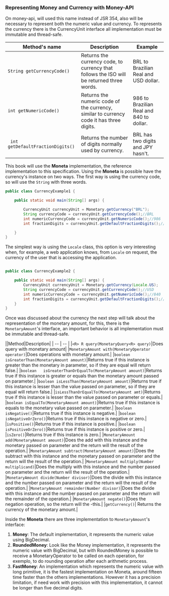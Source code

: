 ### Representing Money and Currency with Money-API



On money-api, will used this name instead of JSR 354, also will be necessary to represent both the numeric value and currency. To represents the currency there is the CurrencyUnit interface all implementation must be immutable and thread-safe.

|Method's name| Description |Example|
| -- | -- | -- |
|```String getCurrencyCode()```|Returns the currency code, to currency that follows the ISO will be returned three words.|BRL to Brazilian Real and USD dollar.
|```int getNumericCode()```|Returns the numeric code of the currency, similar to currency code it has three digits.|986 to Brazilian Real and 840 to dollar.|
|``` int getDefaultFractionDigits()``` |Returns the number of digits normally used by currency.|BRL has two digits and JPY hasn't.|


This book will use the **Moneta** implementation, the reference implementation to this specification. Using the **Moneta** is possible have the currency's instance on two ways. The first way is using the currency code, so will use the ```String``` with three words.


```java
public class CurrencyExample1 {

    public static void main(String[] args) {

        CurrencyUnit currencyUnit = Monetary.getCurrency("BRL");
        String currencyCode = currencyUnit.getCurrencyCode();//BRL
        int numericCurrencyCode = currencyUnit.getNumericCode();//986
        int fractionDigits = currencyUnit.getDefaultFractionDigits();//2

    }
}
```

The simplest way is using the `Locale` class, this option is very interesting when, for example, a web application knows, from `Locale` on request, the currency of the user that is accessing the application.

```java

public class CurrencyExample2 {

    public static void main(String[] args) {
        CurrencyUnit currencyUnit = Monetary.getCurrency(Locale.US);
        String currencyCode = currencyUnit.getCurrencyCode();//USD
        int numericCurrencyCode = currencyUnit.getNumericCode();//840
        int fractionDigits = currencyUnit.getDefaultFractionDigits();//2
    }
}

```

Once was discussed about the currency the next step will talk about the representation of the monetary amount, for this, there is the `MonetaryAmount`'s interface, an important behavior is all implementation must be immutable and thread-safe.

||Method|Description|
| -- | -- |
|`<R> R query(MonetaryQuery<R> query)`|Does query with monetary amount|
|`MonetaryAmount with(MonetaryOperator operator)`|Does operations with monetary amount.|
|`boolean isGreaterThan(MonetaryAmount amount)`|Returns true if this instance is greater than the monetary in parameter, so if they are equal will return false.|
|`boolean   isGreaterThanOrEqualTo(MonetaryAmount amount)`|Returns true if this instance is greater or equals than the monetary amount passed on parameter.|
|`boolean isLessThan(MonetaryAmount amount)`|Returns true if this instance is lesser than the value passed on parameter, so if they are equal will return false.|
|`isLessThanOrEqualTo(MonetaryAmount amt)`|Returns true if this instance is lesser than the value passed on parameter or equals.|
|`boolean isEqualTo(MonetaryAmount amount)`|Returns true if this instance is equals to the monetary value passed on parameter.|
|`boolean isNegative()`|Returns true if this instance is negative.|
|`boolean isNegativeOrZero()`|Returns true if this instance is negative or zero.|
|`isPositive()`|Returns true if this instance is positive.|
|`boolean isPositiveOrZero()`|Returns true if this instance is positive or zero.|
|`isZero()`|Returns true if this instance is zero.|
|`MonetaryAmount add(MonetaryAmount amount)`|Does the add with this instance and the monetary passed on parameter and the return will the result of the operation.|
|`MonetaryAmount subtract(MonetaryAmount amount)`|Does the subtract with this instance and the monetary passed on parameter and the return will the result of the operation.|
|`MonetaryAmount multiply(Number multiplicand)`|Does the multiply with this instance and the number passed on parameter and the return will the result of the operation.|
|`MonetaryAmount divide(Number divisor)`|Does the divide with this instance and the number passed on parameter and the return will the result of the operation.|
|`MonetaryAmount remainder(Number divisor)`|Does the divide with this instance and the number passed on parameter and the return will the remainder of the operation.|
|`MonetaryAmount negate()`|Does the negation operation, so the return will the -this.|
|`getCurrency()`| Returns the currency of the monetary amount.|


Inside the **Moneta** there are three implementation to `MonetaryAmount`'s interface:


1. **Money**: The default implementation, it represents the numeric value using BigDecimal.
1. **RoundedMoney**: Look like the Money implementation, it represents the numeric value with BigDecimal, but with RoundedMoney is possible to receive a MonetaryOperator to be called on each operation, for exemplo, to do rounding operation after each arithmetic process. 
1. **FastMoney**: An implementation which represents the numeric value with long primitive, it is the fastest implementation on Moneta, around fifteen time faster than the others implementations. However it has a precision limitation, if need work with precision with this implementation, it cannot be longer than five decimal digits.

